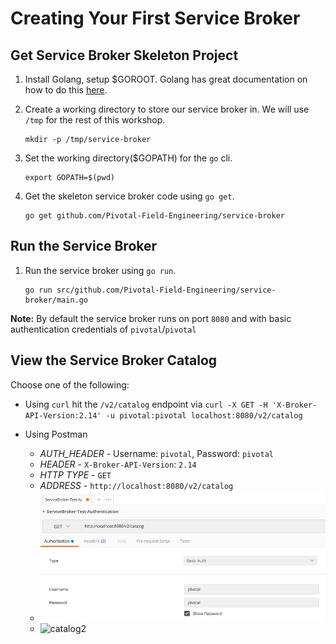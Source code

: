 # Creating Your First Service Broker

## Get Service Broker Skeleton Project

1. Install Golang, setup $GOROOT. Golang has great documentation on how to do this [here](https://golang.org/doc/install).

1. Create a working directory to store our service broker in. We will use `/tmp` for the rest of this workshop.

    ``` 
    mkdir -p /tmp/service-broker
    ```

1. Set the working directory($GOPATH) for the `go` cli.

    ```
    export GOPATH=$(pwd)
    ```

1. Get the skeleton service broker code using `go get`.

    ```
    go get github.com/Pivotal-Field-Engineering/service-broker
    ```

## Run the Service Broker

1. Run the service broker using `go run`.

    ```
    go run src/github.com/Pivotal-Field-Engineering/service-broker/main.go
    ```

**Note:** By default the service broker runs on port `8080` and with basic authentication credentials of `pivotal`/`pivotal`

## View the Service Broker Catalog

Choose one of the following:

- Using `curl` hit the `/v2/catalog` endpoint via `curl -X GET -H 'X-Broker-API-Version:2.14' -u pivotal:pivotal localhost:8080/v2/catalog`

- Using Postman
    - *AUTH_HEADER* - Username: `pivotal`, Password: `pivotal`
    - *HEADER* - `X-Broker-API-Version`: `2.14`
    - *HTTP TYPE* - `GET`
    - *ADDRESS* - `http://localhost:8080/v2/catalog`
    - ![catalog1](postman_catalog1.png)
    - ![catalog2](https://raw.githubusercontent.com/Pivotal-Field-Engineering/pace-workshop-content/master/service-brokers/postman_catalog2.png)


